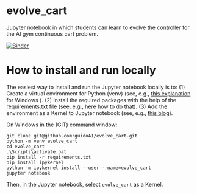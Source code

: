 # evolve_cart
Jupyter notebook in which students can learn to evolve the controller for the AI gym continuous cart problem.

[![Binder](https://mybinder.org/badge_logo.svg)](https://mybinder.org/v2/gh/guidoAI/evolve_cart.git/master)

# How to install and run locally
The easiest way to install and run the Jupyter notebook locally is to:
(1) Create a virtual environment for Python (venv) (see, e.g., [this explanation](https://docs.python.org/3/library/venv.html) for Windows ).
(2) Install the required packages with the help of the requirements.txt file (see, e.g., [here](https://stackoverflow.com/questions/7225900/how-can-i-install-packages-using-pip-according-to-the-requirements-txt-file-from) how to do that).
(3) Add the environment as a Kernel to Jupyter notebook (see, e.g., [this blog](https://janakiev.com/blog/jupyter-virtual-envs/#add-virtual-environment-to-jupyter-notebook)).

On Windows in the (GIT) command window:

```
git clone git@github.com:guidoAI/evolve_cart.git
python -m venv evolve_cart
cd evolve_cart
.\Scripts\activate.bat
pip install -r requirements.txt
pip install ipykernel
python -m ipykernel install --user --name=evolve_cart
jupyter notebook
```

Then, in the Jupyter notebook, select ``evolve_cart`` as a Kernel.


